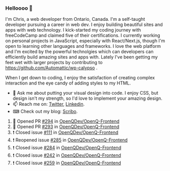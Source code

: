 ### Helloooo 👋

I'm Chris, a web developer from Ontario, Canada. I'm a self-taught developer pursuing a career in web dev. I enjoy building beautiful sites and apps with web technology.
I kick-started my coding journey with freeCodeCamp and claimed five of their certifications.  I currently working on personal projects in JavaScript, especially with React/Next.js, though I'm open to learning other languages and frameworks. I love the web platform and I'm excited by the powerful technolgies which can developers can efficiently build amazing sites and apps with. Lately I've been getting my feet wet with larger projects by contributing to https://github.com/Automattic/wp-calypso .

When I get down to coding, I enjoy the satisfaction of creating complex interaction and the eye candy of adding styles to my HTML. 

- 💬 Ask me about putting your visual design into code. I enjoy CSS, but design isn't my strength, so I'd love to implement your amazing design.
- 📫 Reach me on: [Twitter](https://twitter.com/Christo28120856), [Linkedin](https://www.linkedin.com/in/christopher-stevers-07b9a5204/).
- ⌨ Check out my blog: [Scribo](https://christopherstevers.cf).
<!--
**Christopher-Stevers/Christopher-Stevers** is a ✨ _special_ ✨ repository because its `README.md` (this file) appears on your GitHub profile.

Here are some ideas to get you started:

- 🔭 I’m currently working on ...
- 🌱 I’m currently learning ...
- 👯 I’m looking to collaborate on ...
- 🤔 I’m looking for help with ...
- 😄 Pronouns: ...
- ⚡ Fun fact: ...
-->

<!--START_SECTION:activity-->
1. 💪 Opened PR [#294](https://github.com/OpenQDev/OpenQ-Frontend/pull/294) in [OpenQDev/OpenQ-Frontend](https://github.com/OpenQDev/OpenQ-Frontend)
2. 💪 Opened PR [#293](https://github.com/OpenQDev/OpenQ-Frontend/pull/293) in [OpenQDev/OpenQ-Frontend](https://github.com/OpenQDev/OpenQ-Frontend)
3. ❗️ Closed issue [#111](https://github.com/OpenQDev/OpenQ-Frontend/issues/111) in [OpenQDev/OpenQ-Frontend](https://github.com/OpenQDev/OpenQ-Frontend)
4. ❗️ Reopened issue [#285](https://github.com/OpenQDev/OpenQ-Frontend/issues/285) in [OpenQDev/OpenQ-Frontend](https://github.com/OpenQDev/OpenQ-Frontend)
5. ❗️ Closed issue [#284](https://github.com/OpenQDev/OpenQ-Frontend/issues/284) in [OpenQDev/OpenQ-Frontend](https://github.com/OpenQDev/OpenQ-Frontend)
6. ❗️ Closed issue [#242](https://github.com/OpenQDev/OpenQ-Frontend/issues/242) in [OpenQDev/OpenQ-Frontend](https://github.com/OpenQDev/OpenQ-Frontend)
7. ❗️ Closed issue [#259](https://github.com/OpenQDev/OpenQ-Frontend/issues/259) in [OpenQDev/OpenQ-Frontend](https://github.com/OpenQDev/OpenQ-Frontend)
<!--END_SECTION:activity-->
